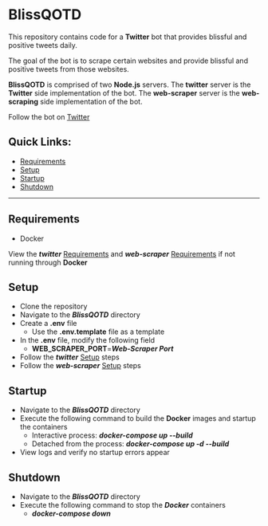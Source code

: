 # BlissQOTD
This repository contains code for a **Twitter** bot that provides blissful and positive tweets daily.

The goal of the bot is to scrape certain websites and provide blissful and positive tweets from those websites.

**BlissQOTD** is comprised of two **Node.js** servers. The **twitter** server is the **Twitter** side implementation of the bot. The **web-scraper** server is the **web-scraping** side implementation of the bot.

Follow the bot on [Twitter](https://twitter.com/BlissQOTD)

## Quick Links:
- [Requirements](#requirements)
- [Setup](#setup)
- [Startup](#startup)
- [Shutdown](#shutdown)

----------------------------------

## Requirements
- Docker

View the ***twitter*** [Requirements](/twitter/README.md#requirements) and ***web-scraper*** [Requirements](/web-scraper/README.md#requirements) if not running through **Docker**

## Setup
- Clone the repository
- Navigate to the ***BlissQOTD*** directory
- Create a **.env** file
  - Use the **.env.template** file as a template
- In the **.env** file, modify the following field
  - **WEB_SCRAPER_PORT**=***Web-Scraper Port***
- Follow the ***twitter*** [Setup](/twitter/README.md#setup) steps
- Follow the ***web-scraper*** [Setup](/web-scraper/README.md#setup) steps

## Startup
- Navigate to the ***BlissQOTD*** directory
- Execute the following command to build the **Docker** images and startup the containers
  - Interactive process: ***docker-compose up --build***
  - Detached from the process: ***docker-compose up -d --build***
- View logs and verify no startup errors appear

## Shutdown
- Navigate to the ***BlissQOTD*** directory
- Execute the following command to stop the ***Docker*** containers
  - ***docker-compose down***